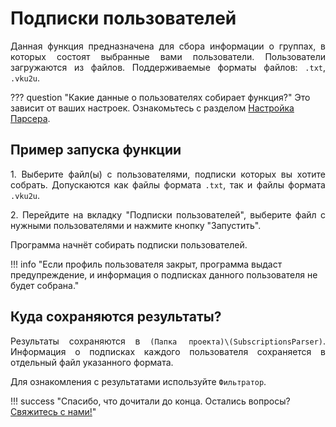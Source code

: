 # Подписки пользователей

<div style="text-align: justify">
  <p>
  Данная функция предназначена для сбора информации о группах, в которых состоят выбранные вами пользователи. Пользователи загружаются из файлов. Поддерживаемые форматы файлов: <code>.txt</code>, <code>.vku2u</code>.
  </p>

  <p>
  </p>
</div>

??? question "Какие данные о пользователях собирает функция?"
    Это зависит от ваших настроек. Ознакомьтесь с разделом [Настройка Парсера](./index.md#settings).

## Пример запуска функции

<div style="text-align: justify">
  <p>
    1. Выберите файл(ы) с пользователями, подписки которых вы хотите собрать. Допускаются как файлы формата <code>.txt</code>, так и файлы формата <code>.vku2u</code>.
    </p>

  <p>
      2. Перейдите на вкладку "Подписки пользователей", выберите файл с нужными пользователями и нажмите кнопку "Запустить".
    </p>
</div>

<div style="text-align: justify">
  <p>
    Программа начнёт собирать подписки пользователей.
  </p> 
</div>

!!! info "Если профиль пользователя закрыт, программа выдаст предупреждение, и информация о подписках данного пользователя не будет собрана."

## Куда сохраняются результаты?

<div style="text-align: justify">
  <p>Результаты сохраняются в <code>(Папка проекта)\(SubscriptionsParser)</code>. Информация о подписках каждого пользователя сохраняется в отдельный файл указанного формата.
  </p>

  <p>Для ознакомления с результатами используйте <code>Фильтратор</code>.</p>

</div>

!!! success "Спасибо, что дочитали до конца. Остались вопросы? <a href="../../../support">Свяжитесь с нами!</a>"
